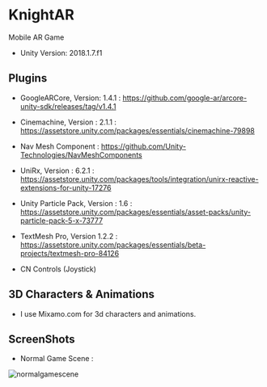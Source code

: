 # KnightAR
Mobile AR Game

- Unity Version: 2018.1.7.f1

## Plugins

- GoogleARCore, Version: 1.4.1 : https://github.com/google-ar/arcore-unity-sdk/releases/tag/v1.4.1

- Cinemachine, Version : 2.1.1 : https://assetstore.unity.com/packages/essentials/cinemachine-79898

- Nav Mesh Component : https://github.com/Unity-Technologies/NavMeshComponents

- UniRx, Version : 6.2.1 : https://assetstore.unity.com/packages/tools/integration/unirx-reactive-extensions-for-unity-17276

- Unity Particle Pack, Version : 1.6 : https://assetstore.unity.com/packages/essentials/asset-packs/unity-particle-pack-5-x-73777

- TextMesh Pro, Version 1.2.2 : https://assetstore.unity.com/packages/essentials/beta-projects/textmesh-pro-84126

- CN Controls (Joystick)

## 3D Characters & Animations

- I use Mixamo.com for 3d characters and animations.

## ScreenShots

 - Normal Game Scene :
 
 ![normalgamescene](https://user-images.githubusercontent.com/10868951/44962116-45d3ec00-af24-11e8-835f-e474de4f1881.png)
